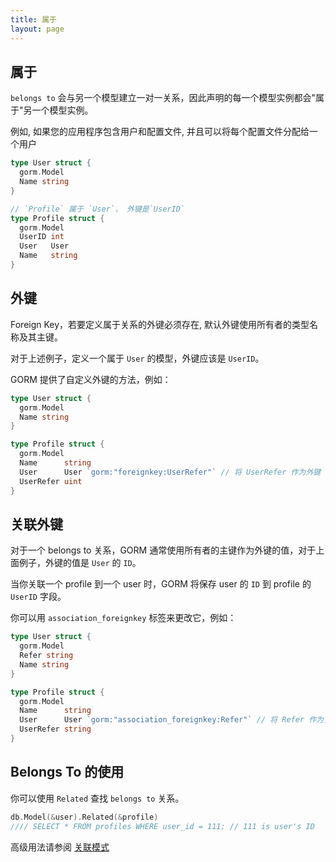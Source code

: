 ```yaml
---
title: 属于
layout: page
---
```


## 属于

`belongs to` 会与另一个模型建立一对一关系，因此声明的每一个模型实例都会"属于"另一个模型实例。

例如, 如果您的应用程序包含用户和配置文件, 并且可以将每个配置文件分配给一个用户

```go
type User struct {
  gorm.Model
  Name string
}

// `Profile` 属于 `User`， 外键是`UserID` 
type Profile struct {
  gorm.Model
  UserID int
  User   User
  Name   string
}
```

## 外键

Foreign Key，若要定义属于关系的外键必须存在, 默认外键使用所有者的类型名称及其主键。

对于上述例子，定义一个属于 `User` 的模型，外键应该是 `UserID`。

GORM 提供了自定义外键的方法，例如：

```go
type User struct {
  gorm.Model
  Name string
}

type Profile struct {
  gorm.Model
  Name      string
  User      User `gorm:"foreignkey:UserRefer"` // 将 UserRefer 作为外键
  UserRefer uint
}
```

## 关联外键

对于一个 belongs to 关系，GORM 通常使用所有者的主键作为外键的值，对于上面例子，外键的值是 `User` 的 `ID`。

当你关联一个 profile 到一个 user 时，GORM 将保存 user 的 `ID` 到 profile 的 `UserID` 字段。

你可以用 `association_foreignkey` 标签来更改它，例如：

```go
type User struct {
  gorm.Model
  Refer string
  Name string
}

type Profile struct {
  gorm.Model
  Name      string
  User      User `gorm:"association_foreignkey:Refer"` // 将 Refer 作为关联外键
  UserRefer string
}
```

## Belongs To 的使用

你可以使用 `Related` 查找 `belongs to` 关系。

```go
db.Model(&user).Related(&profile)
//// SELECT * FROM profiles WHERE user_id = 111; // 111 is user's ID
```

高级用法请参阅 [关联模式](associations.html#Association-Mode)